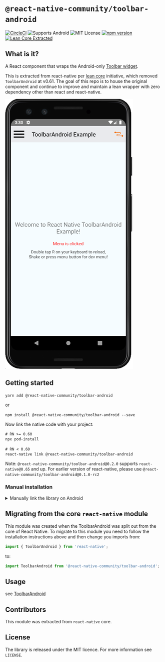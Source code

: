 # `@react-native-community/toolbar-android`
[![CircleCI](https://circleci.com/gh/react-native-toolbar-android/toolbar-android/tree/master.svg?style=svg)](https://circleci.com/gh/react-native-toolbar-android/toolbar-android/tree/master) ![Supports Android](https://img.shields.io/badge/platforms-android-lightgrey.svg) ![MIT License](https://img.shields.io/npm/l/@react-native-community/toolbar-android.svg) [![npm version](https://img.shields.io/npm/v/@react-native-community/toolbar-android.svg?style=flat)](https://www.npmjs.com/package/@react-native-community/toolbar-android) [![Lean Core Extracted](https://img.shields.io/badge/Lean%20Core-Extracted-brightgreen.svg)](https://github.com/facebook/react-native/issues/23313)

## What is it?
A React component that wraps the Android-only [Toolbar widget](https://developer.android.com/reference/android/widget/Toolbar). 

This is extracted from react-native per [lean core](https://github.com/facebook/react-native/issues/23313) initiative, which removed `ToolbarAndroid` at v0.61. The goal of this repo is to house the original component and continue to improve and maintain a lean wrapper with zero dependency other than react and react-native.


![Alt text](screenShots/ToolbarAndroidExample.png)

## Getting started

`yarn add @react-native-community/toolbar-android`

or

`npm install @react-native-community/toolbar-android --save`

Now link the native code with your project:

```
# RN >= 0.60
npx pod-install

# RN < 0.60
react-native link @react-native-community/toolbar-android
```

 Note: `@react-native-community/toolbar-android@0.2.0` supports `react-native@0.65` and up. For earlier version of react-native, please use `@react-native-community/toolbar-android@0.1.0-rc2` 
 
### Manual installation

<details>
<summary>Manually link the library on Android</summary>
   
#### `android/settings.gradle`
```groovy
include ':react-native-community-toolbar-android'
project(':react-native-community-toolbar-android').projectDir = new File(rootProject.projectDir, '../node_modules/@react-native-community/toolbar-android/android')
```

#### `android/app/build.gradle`
```groovy
dependencies {
   ...
   implementation project(':react-native-community-toolbar-android')
}
```

#### `android/app/src/main/.../MainApplication.java`
On top, where imports are:

```java
import com.reactnativecommunity.toolbarandroid.ReactToolbarPackage;
```

Add the `toolbar-android` class to your list of exported packages.

```java
@Override
protected List<ReactPackage> getPackages() {
    return Arrays.asList(
            new MainReactPackage(),
            new ReactToolbarPackage()
    );
}
```
</details>

## Migrating from the core `react-native` module
This module was created when the ToolbarAndroid was split out from the core of React Native. To migrate to this module you need to follow the installation instructions above and then change you imports from:

```javascript
import { ToolbarAndroid } from 'react-native';
```

to:

```javascript
import ToolbarAndroid from '@react-native-community/toolbar-android';
```

## Usage

see [ToolbarAndroid](./doc/toolbarandroid.md)                                                             

## Contributors

This module was extracted from `react-native` core.

## License
The library is released under the MIT licence. For more information see `LICENSE`.
